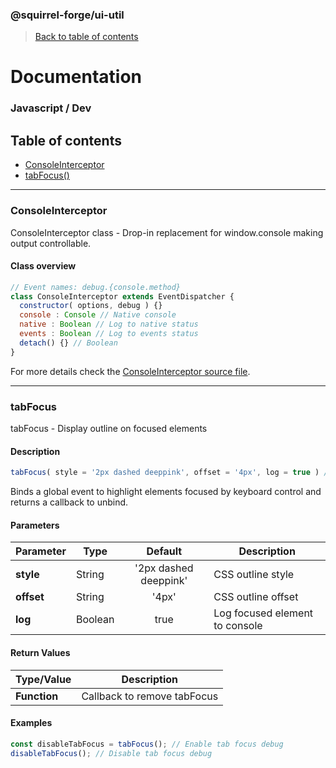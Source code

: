 ### @squirrel-forge/ui-util
> [Back to table of contents](../README.md)

# Documentation
### Javascript / Dev

## Table of contents
 - [ConsoleInterceptor](#ConsoleInterceptor)
 - [tabFocus()](#tabFocus)

---

### ConsoleInterceptor
ConsoleInterceptor class - Drop-in replacement for window.console making output controllable.

#### Class overview
```javascript
// Event names: debug.{console.method}
class ConsoleInterceptor extends EventDispatcher {
  constructor( options, debug ) {}
  console : Console // Native console
  native : Boolean // Log to native status
  events : Boolean // Log to events status
  detach() {} // Boolean
}
```
For more details check the [ConsoleInterceptor source file](../../src/es6/Dev/ConsoleInterceptor.js).

---

### tabFocus
tabFocus - Display outline on focused elements

#### Description
```javascript
tabFocus( style = '2px dashed deeppink', offset = '4px', log = true ) // Function
```
Binds a global event to highlight elements focused by keyboard control and returns a callback to unbind.

#### Parameters
| Parameter    | Type    |        Default        | Description                    |
|--------------|---------|:---------------------:|--------------------------------|
| **style**    | String  | '2px dashed deeppink' | CSS outline style              |
| **offset**   | String  |         '4px'         | CSS outline offset             |
| **log**      | Boolean |         true          | Log focused element to console |

#### Return Values
| Type/Value   | Description                 |
|--------------|-----------------------------|
| **Function** | Callback to remove tabFocus |

#### Examples
```javascript
const disableTabFocus = tabFocus(); // Enable tab focus debug
disableTabFocus(); // Disable tab focus debug
```
